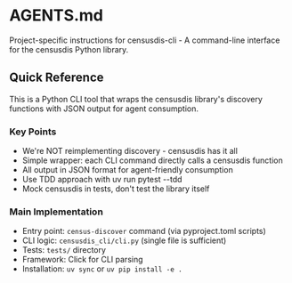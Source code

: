 # AGENTS.md

Project-specific instructions for censusdis-cli - A command-line interface for the censusdis Python library.

## Quick Reference

This is a Python CLI tool that wraps the censusdis library's discovery functions with JSON output for agent consumption.

### Key Points
- We're NOT reimplementing discovery - censusdis has it all
- Simple wrapper: each CLI command directly calls a censusdis function
- All output in JSON format for agent-friendly consumption
- Use TDD approach with uv run pytest --tdd
- Mock censusdis in tests, don't test the library itself

### Main Implementation
- Entry point: `census-discover` command (via pyproject.toml scripts)
- CLI logic: `censusdis_cli/cli.py` (single file is sufficient)
- Tests: `tests/` directory
- Framework: Click for CLI parsing
- Installation: `uv sync` or `uv pip install -e .`
